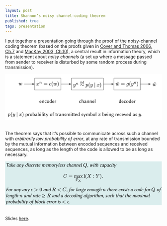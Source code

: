 ```yaml
---
layout: post
title: Shannon’s noisy channel-coding theorem
published: true 
tags: presentation
---
```

I put together [a presentation](/assets/pdfs/2020.12.16-noisy_channel_coding-handout.pdf) going through the proof of the noisy-channel coding theorem (based on the proofs given in [Cover and Thomas 2006, Ch.7](https://archive.org/details/ElementsOfInformationTheory2ndEd/page/n225) and [MacKay 2003, Ch.10](http://www.inference.org.uk/mackay/itprnn/ps/161.173.pdf)), a central result in information theory, which is a statement about _noisy channels_ (a set up where a message passed from sender to receiver is disturbed by some random process during transmission).


<div style="text-align: center;"><img width="600" src="/assets/2020-12-16-noisy-channel.png"></div><br/>


The theorem says that it’s possible to communicate across such a channel with _arbitrarily low probability of error_, at any rate of transmission bounded by the mutual information between encoded sequences and received sequences, as long as the length of the code is allowed to be as long as necessary.  
<div style="text-align: center;"><img width="600" src="/assets/2020-12-16-noisy-channel-coding-theorem.png"></div><br/>

Slides [here](/assets/pdfs/2020.12.16-noisy_channel_coding-handout.pdf).